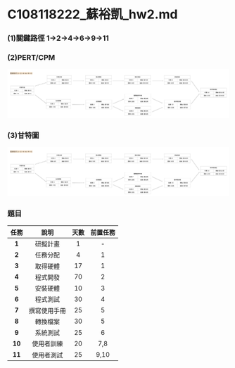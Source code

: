 # C108118222_蘇裕凱_hw2.md
### (1)關鍵路徑 1->2->4->6->9->11
### (2)PERT/CPM
![fig](pert.jpg "PERT/CRM")

### (3)甘特圖
![fig](pert.jpg "PERT/CRM")

### 題目
|任務|說明|天數|前置任務|
|:---:|:---:|:---:|:---:|
|**1**|研擬計畫|1|-|
|**2**|任務分配|4|1|
|**3**|取得硬體|17|1|
|**4**|程式開發|70|2|
|**5**|安裝硬體|10|3|
|**6**|程式測試|30|4|
|**7**|撰寫使用手冊|25|5|
|**8**|轉換檔案|30|5|
|**9**|系統測試|25|6|
|**10**|使用者訓練|20|7,8|
|**11**|使用者測試|25|9,10|
